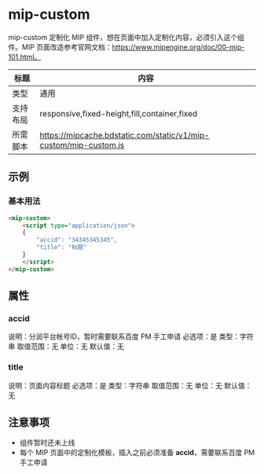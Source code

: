 # mip-custom

mip-custom 定制化 MIP 组件，想在页面中加入定制化内容，必须引入这个组件。MIP 页面改造参考官网文档：https://www.mipengine.org/doc/00-mip-101.html。

标题|内容
----|----
类型|通用
支持布局|responsive,fixed-height,fill,container,fixed
所需脚本|https://mipcache.bdstatic.com/static/v1/mip-custom/mip-custom.js

## 示例

### 基本用法

```html
<mip-custom>
    <script type="application/json">
    {
        "accid": "34345345345",
        "title": "标题"
    }
    </script>
</mip-custom>
```

## 属性

### accid

说明：分润平台帐号ID，暂时需要联系百度 PM 手工申请
必选项：是
类型：字符串
取值范围：无
单位：无
默认值：无

### title

说明：页面内容标题
必选项：是
类型：字符串
取值范围：无
单位：无
默认值：无

## 注意事项

- 组件暂时还未上线
- 每个 MIP 页面中的定制化模板，插入之前必须准备 **accid**，需要联系百度 PM 手工申请

